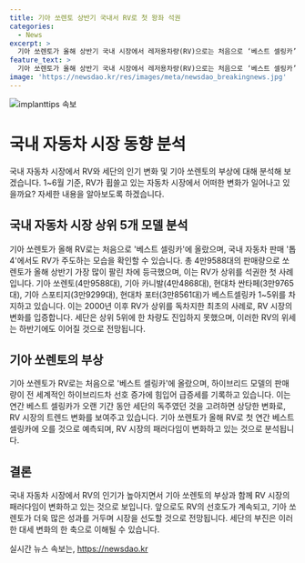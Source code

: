 ```yaml
---
title: 기아 쏘렌토 상반기 국내서 RV로 첫 왕좌 석권
categories:
  - News
excerpt: >
  기아 쏘렌토가 올해 상반기 국내 시장에서 레저용차량(RV)으로는 처음으로 ‘베스트 셀링카’에 올랐다. RV가 판매량 1위를 차지한 것은 2000년 이후 처음이며, 세단은 ‘톱5’에 한 종의 차량도 이름을 올리지 못했다. 업계는 하반기에도 RV 선호 추세가 이어질 것으로 전망하며, 쏘렌토의 하이브리드 모델은 전 세계적인 하이브리드차 선호로 인해 판매량이 급증하고 있어 연간 베스트 셀링카 자리를 유력하게 이어갈 것으로 보고 있다. (출처: 김지윤 기자)
feature_text: >
  기아 쏘렌토가 올해 상반기 국내 시장에서 레저용차량(RV)으로는 처음으로 ‘베스트 셀링카’에 올랐다. RV가 판매량 1위를 차지한 것은 2000년 이후 처음이며, 세단은 ‘톱5’에 한 종의 차량도 이름을 올리지 못했다. 업계는 하반기에도 RV 선호 추세가 이어질 것으로 전망하며, 쏘렌토의 하이브리드 모델은 전 세계적인 하이브리드차 선호로 인해 판매량이 급증하고 있어 연간 베스트 셀링카 자리를 유력하게 이어갈 것으로 보고 있다. (출처: 김지윤 기자)
image: 'https://newsdao.kr/res/images/meta/newsdao_breakingnews.jpg'
---
```


<p><img src="https://newsdao.kr/res/images/meta/newsdao_breakingnews.jpg" alt="implanttips 속보" /></p>

<h1>국내 자동차 시장 동향 분석</h1>

<p data-ke-size="size16">국내 자동차 시장에서 RV와 세단의 인기 변화 및 기아 쏘렌토의 부상에 대해 분석해 보겠습니다. 1~6월 기준, RV가 휩쓸고 있는 자동차 시장에서 어떠한 변화가 일어나고 있을까요? 자세한 내용을 알아보도록 하겠습니다.</p>

<h2 data-ke-size="size26">국내 자동차 시장 상위 5개 모델 분석</h2>

<p data-ke-size="size16">기아 쏘렌토가 올해 RV로는 처음으로 '베스트 셀링카'에 올랐으며, 국내 자동차 판매 '톱4'에서도 RV가 주도하는 모습을 확인할 수 있습니다. 총 4만9588대의 판매량으로 쏘렌토가 올해 상반기 가장 많이 팔린 차에 등극했으며, 이는 RV가 상위를 석권한 첫 사례입니다. 기아 쏘렌토(4만9588대), 기아 카니발(4만4868대), 현대차 싼타페(3만9765대), 기아 스포티지(3만9299대), 현대차 포터(3만8561대)가 베스트셀링카 1~5위를 차지하고 있습니다. 이는 2000년 이후 RV가 상위를 독차지한 최초의 사례로, RV 시장의 변화를 입증합니다. 세단은 상위 5위에 한 차량도 진입하지 못했으며, 이러한 RV의 위세는 하반기에도 이어질 것으로 전망됩니다.</p>

<h2 data-ke-size="size26">기아 쏘렌토의 부상</h2>

<p data-ke-size="size16">기아 쏘렌토가 RV로는 처음으로 '베스트 셀링카'에 올랐으며, 하이브리드 모델의 판매량이 전 세계적인 하이브리드차 선호 증가에 힘입어 급증세를 기록하고 있습니다. 이는 연간 베스트 셀링카가 오랜 기간 동안 세단의 독주였던 것을 고려하면 상당한 변화로, RV 시장의 트렌드 변화를 보여주고 있습니다. 기아 쏘렌토가 올해 RV로 첫 연간 베스트 셀링카에 오를 것으로 예측되며, RV 시장의 패러다임이 변화하고 있는 것으로 분석됩니다.</p>

<h2 data-ke-size="size26">결론</h2>

<p data-ke-size="size16">국내 자동차 시장에서 RV의 인기가 높아지면서 기아 쏘렌토의 부상과 함께 RV 시장의 패러다임이 변화하고 있는 것으로 보입니다. 앞으로도 RV의 선호도가 계속되고, 기아 쏘렌토가 더욱 많은 성과를 거두며 시장을 선도할 것으로 전망됩니다. 세단의 부진은 이러한 대세 변화의 한 축으로 이해될 수 있습니다.</p>
실시간 뉴스 속보는, <a href="https://newsdao.kr" rel="dofollow">https://newsdao.kr</a>


